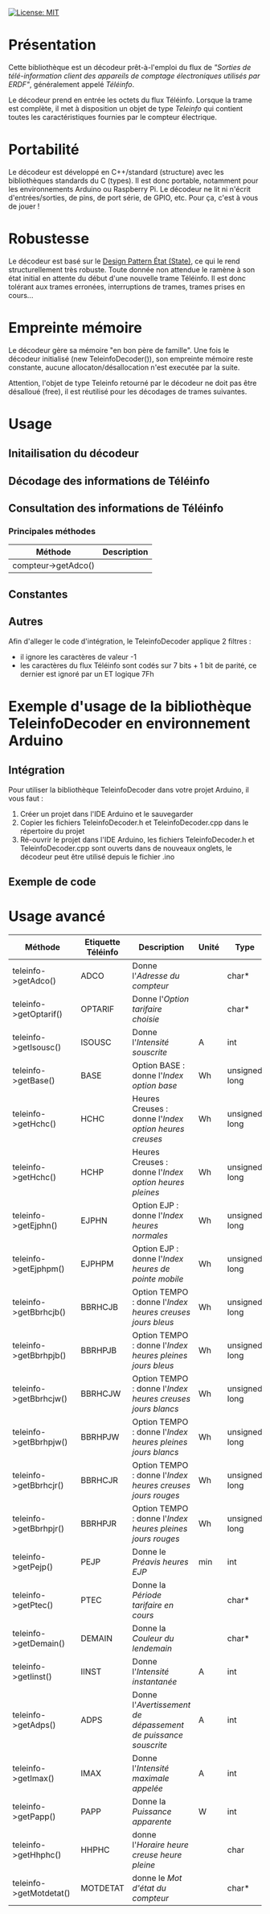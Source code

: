 [![License: MIT](https://img.shields.io/badge/License-MIT-yellow.svg)](https://opensource.org/licenses/MIT)

# Présentation
Cette bibliothèque est un décodeur prêt-à-l'emploi du flux de *"Sorties de télé-information client des appareils de comptage électroniques utilisés par ERDF"*,
généralement appelé *Téléinfo*.

Le décodeur prend en entrée les octets du flux Téléinfo. Lorsque la trame est complète, il met à disposition un objet de type *Teleinfo* qui contient toutes
les caractéristiques fournies par le compteur électrique.   

# Portabilité
Le décodeur est développé en C++/standard (structure) avec les bibliothèques standards du C (types). Il est donc portable, notamment pour les environnements Arduino ou Raspberry Pi.
Le décodeur ne lit ni n'écrit d'entrées/sorties, de pins, de port série, de GPIO, etc. Pour ça, c'est à vous de jouer !  

# Robustesse
Le décodeur est basé sur le [Design Pattern État (State)](https://fr.wikipedia.org/wiki/%C3%89tat_%28patron_de_conception%29), ce qui le rend structurellement très robuste. 
Toute donnée non attendue le ramène à son état initial en attente du début d'une nouvelle trame Téléinfo. 
Il est donc tolérant aux trames erronées, interruptions de trames, trames prises en cours... 

# Empreinte mémoire
Le décodeur gère sa mémoire "en bon père de famille". Une fois le décodeur initialisé (new TeleinfoDecoder()), son empreinte mémoire reste constante, aucune allocaton/désallocation n'est executée par la suite.

Attention, l'objet de type Teleinfo retourné par le décodeur ne doit pas être désalloué (free), il est réutilisé pour les décodages de trames suivantes.  

# Usage
## Initailisation du décodeur

## Décodage des informations de Téléinfo

## Consultation des informations de Téléinfo

### Principales méthodes 
Méthode | Description
-|-
compteur->getAdco()|

## Constantes

## Autres
Afin d'alleger le code d'intégration, le TeleinfoDecoder applique 2 filtres : 
* il ignore les caractères de valeur -1  
* les caractères du flux Téléinfo sont codés sur 7 bits + 1 bit de parité, ce dernier est ignoré par un ET logique 7Fh   

# Exemple d'usage de la bibliothèque TeleinfoDecoder en environnement Arduino

## Intégration
Pour utiliser la bibliothèque TeleinfoDecoder dans votre projet Arduino, il vous faut :
1. Créer un projet dans l'IDE Arduino et le sauvegarder
2. Copier les fichiers TeleinfoDecoder.h et TeleinfoDecoder.cpp dans le répertoire du projet 
3. Ré-ouvrir le projet dans l'IDE Arduino, les fichiers TeleinfoDecoder.h et TeleinfoDecoder.cpp sont ouverts dans de nouveaux onglets, le décodeur peut être utilisé depuis le fichier .ino  

## Exemple de code

 



# Usage avancé

Méthode|Etiquette Téléinfo| Description| Unité|Type
-|-|-|-|-
teleinfo->getAdco()|ADCO|Donne l'*Adresse du compteur*||char*
teleinfo->getOptarif()|OPTARIF|Donne l'*Option tarifaire choisie*||char*
teleinfo->getIsousc()|ISOUSC|Donne l'*Intensité souscrite*|A|int
teleinfo->getBase()|BASE|Option BASE : donne l'*Index option base*|Wh|unsigned long
teleinfo->getHchc()|HCHC|Heures Creuses : donne l'*Index option heures creuses*|Wh|unsigned long
teleinfo->getHchc()|HCHP|Heures Creuses : donne l'*Index option heures pleines*|Wh|unsigned long
teleinfo->getEjphn()|EJPHN|Option EJP : donne l'*Index heures normales*|Wh|unsigned long
teleinfo->getEjphpm()|EJPHPM|Option EJP : donne l'*Index heures de pointe mobile*|Wh|unsigned long
teleinfo->getBbrhcjb()|BBRHCJB|Option TEMPO : donne l'*Index heures creuses jours bleus*|Wh|unsigned long
teleinfo->getBbrhpjb()|BBRHPJB|Option TEMPO : donne l'*Index heures pleines jours bleus*|Wh|unsigned long
teleinfo->getBbrhcjw()|BBRHCJW|Option TEMPO : donne l'*Index heures creuses jours blancs*|Wh|unsigned long
teleinfo->getBbrhpjw()|BBRHPJW|Option TEMPO : donne l'*Index heures pleines jours blancs*|Wh|unsigned long
teleinfo->getBbrhcjr()|BBRHCJR|Option TEMPO : donne l'*Index heures creuses jours rouges*|Wh|unsigned long
teleinfo->getBbrhpjr()|BBRHPJR|Option TEMPO : donne l'*Index heures pleines jours rouges*|Wh|unsigned long
teleinfo->getPejp()|PEJP|Donne le *Préavis heures EJP*|min|int
teleinfo->getPtec()|PTEC|Donne la *Période tarifaire en cours*||char*
teleinfo->getDemain()|DEMAIN|Donne la *Couleur du lendemain*||char*
teleinfo->getIinst()|IINST|Donne l'*Intensité instantanée*|A|int
teleinfo->getAdps()|ADPS|Donne l'*Avertissement de dépassement de puissance souscrite*|A|int
teleinfo->getImax()|IMAX|Donne l'*Intensité maximale appelée*|A|int
teleinfo->getPapp()|PAPP|Donne la *Puissance apparente*|W|int
teleinfo->getHhphc()|HHPHC|donne l'*Horaire heure creuse heure pleine*||char
teleinfo->getMotdetat()|MOTDETAT|donne le *Mot d'état du compteur*||char*
